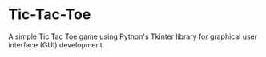 # Tic-Tac-Toe
A simple Tic Tac Toe game using Python's Tkinter library for graphical user interface (GUI) development.
